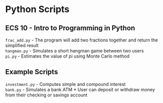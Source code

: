 # Python Scripts

## ECS 10 - Intro to Programming in Python
`frac_add.py` - The program will add two fractions together and return the simplified result \
`hangman.py` - Simulates a short hangman game between two users \
`pi.py` - Estimates the value of pi using Monte Carlo method

## Example Scripts
`investment.py` - Computes simple and compound interest \
`bank.py` - Simulates a bank ATM
    * User can deposit or withdraw money from their checking or savings account
